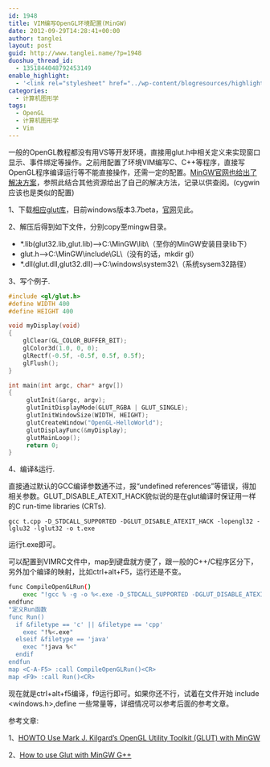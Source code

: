 ```yaml
---
id: 1948
title: VIM编写OpenGL环境配置(MinGW)
date: 2012-09-29T14:28:41+00:00
author: tanglei
layout: post
guid: http://www.tanglei.name/?p=1948
duoshuo_thread_id:
  - 1351844048792453149
enable_highlight:
  - '<link rel="stylesheet" href="../wp-content/blogresources/highlightconfig/highlight.default.min.css"><script src="../wp-content/blogresources/highlightconfig/jquery-2.1.4.min.js"></script><script src="../wp-content/blogresources/highlightconfig/enable_highlight.js"></script>'
categories:
  - 计算机图形学
tags:
  - OpenGL
  - 计算机图形学
  - Vim
---
```

一般的OpenGL教程都没有用VS等开发环境，直接用glut.h中相关定义来实现窗口显示、事件绑定等操作。之前用配置了环境VIM编写C、C++等程序，直接写OpenGL程序编译运行等不能直接操作，还需一定的配置。<a href="http://www.mingw.org/wiki/HOWTO_Use_Mark_J_Kilgards_OpenGL_Utility_Toolkit_GLUT_with_MinGW" target="_blank">MinGW官网也给出了解决方案</a>，参照此结合其他资源给出了自己的解决方法，记录以供查阅。(cygwin应该也是类似的配置)

1、下载<a href="http://www.opengl.org/resources/libraries/glut/glutdlls37beta.zip" target="_blank">相应glut库</a>，目前windows版本3.7beta，<a href="http://www.opengl.org/resources/libraries/glut/glut_downloads.php#windows" target="_blank">官网</a>见此。

2、解压后得到如下文件，分别copy至mingw目录。

  * *.lib(glut32.lib,glut.lib)&#8212;&#8211;>C:\MinGW\lib\（至你的MinGW安装目录lib下）
  * glut.h&#8212;->C:\MinGW\include\GL\（没有的话，mkdir gl）
  * *.dll(glut.dll,glut32.dll)&#8212;&#8211;>C:\windows\system32\（系统sysem32路径）

3、写个例子.

```cpp
#include <gl/glut.h>
#define WIDTH 400
#define HEIGHT 400

void myDisplay(void)
{
    glClear(GL_COLOR_BUFFER_BIT);  
    glColor3d(1.0, 0, 0);
    glRectf(-0.5f, -0.5f, 0.5f, 0.5f);  
    glFlush();   
}

int main(int argc, char* argv[])
{
     glutInit(&argc, argv);
     glutInitDisplayMode(GLUT_RGBA | GLUT_SINGLE);
     glutInitWindowSize(WIDTH, HEIGHT);
     glutCreateWindow("OpenGL-HelloWorld");
     glutDisplayFunc(&myDisplay);
     glutMainLoop();
     return 0;
}
```

4、编译&运行.
  
直接通过默认的GCC编译参数通不过，报“undefined references”等错误，得加相关参数。GLUT\_DISABLE\_ATEXIT_HACK貌似说的是在glut编译时保证用一样的C run-time libraries (CRTs).

``gcc t.cpp -D_STDCALL_SUPPORTED -DGLUT_DISABLE_ATEXIT_HACK -lopengl32 -lglu32 -lglut32 -o t.exe ``

运行t.exe即可。
  
可以配置到VIMRC文件中，map到键盘就方便了，跟一般的C++/C程序区分下，另外加个编译的映射，比如ctrl+alt+F5，运行还是不变。

```bash
func CompileOpenGLRun()
    exec "!gcc % -g -o %<.exe -D_STDCALL_SUPPORTED -DGLUT_DISABLE_ATEXIT_HACK -lopengl32 -lglu32 -lglut32 "
endfunc
"定义Run函数
func Run()
  if &filetype == 'c' || &filetype == 'cpp'
    exec "!%<.exe"
  elseif &filetype == 'java'
    exec "!java %<"
  endif
endfun
map <C-A-F5> :call CompileOpenGLRun()<CR>
map <F9> :call Run()<CR>
```

现在就是ctrl+alt+f5编译，f9运行即可。如果你还不行，试着在文件开始 include <windows.h>,define 一些常量等，详细情况可以参考后面的参考文章。
  
参考文章:
  

  
1、[HOWTO Use Mark J. Kilgard&#8217;s OpenGL Utility Toolkit (GLUT) with MinGW](http://www.mingw.org/wiki/HOWTO_Use_Mark_J_Kilgards_OpenGL_Utility_Toolkit_GLUT_with_MinGW)
  
2、[How to use Glut with MinGW G++](http://objectmix.com/graphics/136156-how-use-glut-mingw-g.html)

